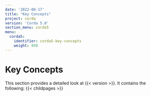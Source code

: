 ```yaml
---
date: '2022-08-17'
title: "Key Concepts"
project: corda
version: 'Corda 5.0'
section_menu: corda5
menu:
  corda5:
    identifier: corda5-key-concepts
    weight: 950
---
```

# Key Concepts

This section provides a detailed look at {{< version >}}. It contains the following: 
{{< childpages >}}
